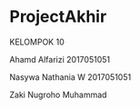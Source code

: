 # ProjectAkhir

KELOMPOK 10

Ahamd Alfarizi              2017051051

Nasywa Nathania W           2017051051

Zaki Nugroho Muhammad 
